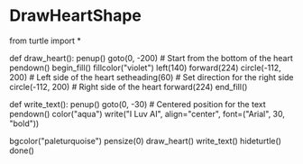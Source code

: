 # DrawHeartShape
from turtle import *

def draw_heart():
    penup()
    goto(0, -200) # Start from the bottom of the heart
    pendown()
    begin_fill()
    fillcolor("violet")
    left(140)
    forward(224)
    circle(-112, 200) # Left side of the heart
    setheading(60)    # Set direction for the right side
    circle(-112, 200) # Right side of the heart
    forward(224)
    end_fill()

def write_text():
    penup()
    goto(0, -30) # Centered position for the text
    pendown()
    color("aqua")
    write("I Luv AI", align="center", font=("Arial", 30, "bold"))

bgcolor("paleturquoise")
pensize(0)
draw_heart()
write_text()
hideturtle()
done()
